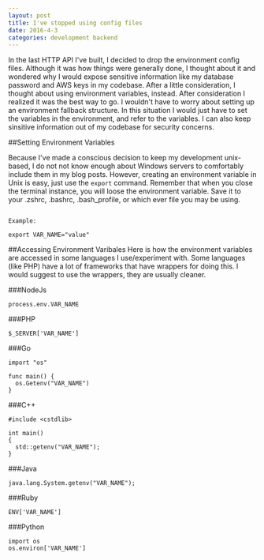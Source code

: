```yaml
---
layout: post
title: I've stopped using config files
date: 2016-4-3
categories: development backend
---
```


In the last HTTP API I've built, I decided to drop the environment config files.
Although it was how things were generally done, I thought about it and wondered why I would expose sensitive information like my database password and AWS keys in my codebase.
After a little consideration, I thought about using environment variables, instead.
After consideration I realized it was the best way to go.
I wouldn't have to worry about setting up an environment fallback structure.
In this situation I would just have to set the variables in the environment, and refer to the variables.
I can also keep sinsitive information out of my codebase for security concerns.

##Setting Environment Variables

Because I've made a conscious decision to keep my development unix-based, I do not not know enough about Windows servers to comfortably include them in my blog posts.
However, creating an environment variable in Unix is easy, just use the `export` command.
Remember that when you close the terminal instance, you will loose the environment variable.
Save it to your .zshrc, .bashrc, .bash_profile, or which ever file you may be using.

```

Example:

export VAR_NAME="value"

```

##Accessing Environment Varibales
Here is how the environment variables are accessed in some languages I use/experiment with.
Some languages (like PHP) have a lot of frameworks that have wrappers for doing this.
I would suggest to use the wrappers, they are usually cleaner.

###NodeJs

```
process.env.VAR_NAME
```

###PHP

```
$_SERVER['VAR_NAME']
```

###Go

```
import "os"

func main() {
  os.Getenv("VAR_NAME")
}
```

###C++

```
#include <cstdlib>

int main()
{
  std::getenv("VAR_NAME");
}

```

###Java

```
java.lang.System.getenv("VAR_NAME");
```

###Ruby

```
ENV['VAR_NAME']
```

###Python

```
import os
os.environ['VAR_NAME']
```

